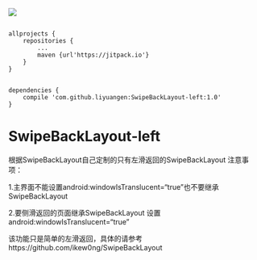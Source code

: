 [![](https://jitpack.io/v/liyuangen/SwipeBackLayout-left.svg)](https://jitpack.io/#liyuangen/SwipeBackLayout-left)

```

allprojects {
	repositories {
		...
		maven {url'https://jitpack.io'}
	}
}

```
	

```

dependencies {
	compile 'com.github.liyuangen:SwipeBackLayout-left:1.0'
}

```


# SwipeBackLayout-left
根据SwipeBackLayout自己定制的只有左滑返回的SwipeBackLayout
注意事项：

1.主界面不能设置android:windowIsTranslucent=“true”也不要继承SwipeBackLayout

2.要侧滑返回的页面继承SwipeBackLayout 设置android:windowIsTranslucent=“true”

该功能只是简单的左滑返回，具体的请参考https://github.com/ikew0ng/SwipeBackLayout
